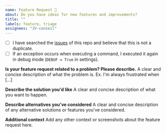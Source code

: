```yaml
---
name: Feature Request 🎁
about: Do you have ideas for new features and improvements?
title: ""
labels: feature, triage
assignees: "JV-conseil"
---
```


<!--
  Hi there! Thank you for discovering and submitting an issue.

  Before you submit this; let's make sure of a few things.
  Please make sure the following boxes are ticked if they are correct.
  If not, please try and fulfill these first.
-->

<!-- Checked checkbox should look like this: [x] -->

- [ ] I have searched the [issues] of this repo and believe that this is not a duplicate.
- [ ] If an exception occurs when executing a command, I executed it again in debug mode (`DEBUF = True` in settings).

**Is your feature request related to a problem? Please describe.**
A clear and concise description of what the problem is. Ex. I'm always frustrated when [...]

**Describe the solution you'd like**
A clear and concise description of what you want to happen.

**Describe alternatives you've considered**
A clear and concise description of any alternative solutions or features you've considered.

**Additional context**
Add any other context or screenshots about the feature request here.

<!-- Definition -->

[issues]: https://github.com/JV-conseil/read-the-docs-jekyll-theme/issues
